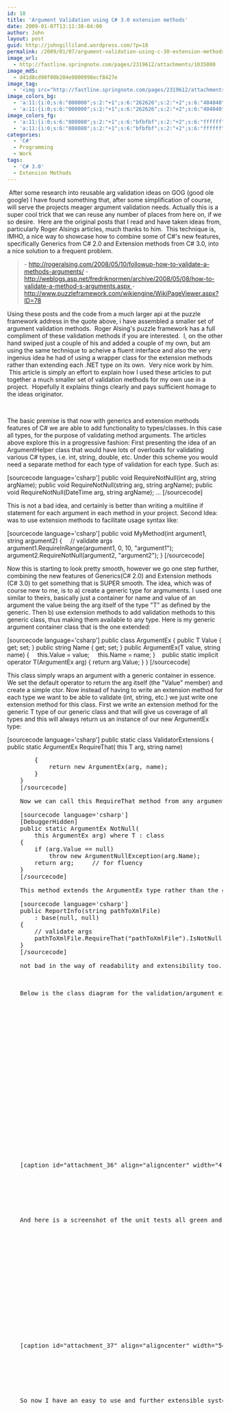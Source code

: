 ```yaml
---
id: 18
title: 'Argument Validation using C# 3.0 extension methods'
date: 2009-01-07T13:11:38-04:00
author: John
layout: post
guid: http://johngilliland.wordpress.com/?p=18
permalink: /2009/01/07/argument-validation-using-c-30-extension-methods/
image_url:
  - http://fastline.springnote.com/pages/2319612/attachments/1035080
image_md5:
  - d41d8cd98f00b204e9800998ecf8427e
image_tag:
  - '<img src="http://fastline.springnote.com/pages/2319612/attachments/1035080?w=840" class="attachment" title="Extensions.Classes(1).png"   alt="Extensions.Classes(1).png"  />'
image_colors_bg:
  - 'a:11:{i:0;s:6:"000000";s:2:"+1";s:6:"262626";s:2:"+2";s:6:"404040";s:2:"+3";s:6:"808080";s:2:"+4";s:6:"bfbfbf";s:2:"+5";s:6:"e6e6e6";i:-1;s:6:"000000";i:-2;s:6:"000000";i:-3;s:6:"000000";i:-4;s:6:"000000";i:-5;s:6:"000000";}'
  - 'a:11:{i:0;s:6:"000000";s:2:"+1";s:6:"262626";s:2:"+2";s:6:"404040";s:2:"+3";s:6:"808080";s:2:"+4";s:6:"bfbfbf";s:2:"+5";s:6:"e6e6e6";i:-1;s:6:"000000";i:-2;s:6:"000000";i:-3;s:6:"000000";i:-4;s:6:"000000";i:-5;s:6:"000000";}'
image_colors_fg:
  - 'a:11:{i:0;s:6:"808080";s:2:"+1";s:6:"bfbfbf";s:2:"+2";s:6:"ffffff";s:2:"+3";s:6:"000000";s:2:"+4";s:6:"000000";s:2:"+5";s:6:"000000";i:-1;s:6:"808080";i:-2;s:6:"808080";i:-3;s:6:"808080";i:-4;s:6:"808080";i:-5;s:6:"808080";}'
  - 'a:11:{i:0;s:6:"808080";s:2:"+1";s:6:"bfbfbf";s:2:"+2";s:6:"ffffff";s:2:"+3";s:6:"000000";s:2:"+4";s:6:"000000";s:2:"+5";s:6:"000000";i:-1;s:6:"808080";i:-2;s:6:"808080";i:-3;s:6:"808080";i:-4;s:6:"808080";i:-5;s:6:"808080";}'
categories:
  - 'C#'
  - Programming
  - Work
tags:
  - 'C# 3.0'
  - Extension Methods
---
```

 After some research into reusable arg validation ideas on GOG (good ole google) I have found something that, after some simplification of course, will serve the projects meager argument validation needs. Actually this is a super cool trick that we can reuse any number of places from here on, if we so desire.  Here are the original posts that I read and have taken ideas from, particularly Roger Alsings articles, much thanks to him.  This technique is, IMHO, a nice way to showcase how to combine some of C#'s new features, specifically Generics from C# 2.0 and Extension methods from C# 3.0, into a nice solution to a frequent problem.  
<blockquote>- <a href="http://rogeralsing.com/2008/05/10/followup-how-to-validate-a-methods-arguments/">http://rogeralsing.com/2008/05/10/followup-how-to-validate-a-methods-arguments/</a>
- <a href="http://weblogs.asp.net/fredriknormen/archive/2008/05/08/how-to-validate-a-method-s-arguments.aspx">http://weblogs.asp.net/fredriknormen/archive/2008/05/08/how-to-validate-a-method-s-arguments.aspx
</a>- <a href="http://www.puzzleframework.com/wikiengine/WikiPageViewer.aspx?ID=78">http://www.puzzleframework.com/wikiengine/WikiPageViewer.aspx?ID=78</a></blockquote>
Using these posts and the code from a much larger api at the puzzle framework address in the quote above, i have assembled a smaller set of argument validation methods.  Roger Alsing's puzzle framework has a full compliment of these validation methods if you are interested.  I, on the other hand swiped just a couple of his and added a couple of my own, but am using the same technique to acheive a fluent interface and also the very ingenius idea he had of using a wrapper class for the extension methods rather than extending each .NET type on its own.  Very nice work by him.  This article is simply an effort to explain how I used these articles to put together a much smaller set of validation methods for my own use in a project.  Hopefully it explains things clearly and pays sufficient homage to the ideas originator.

 

The basic premise is that now with generics and extension methods features of C# we are able to add functionality to types/classes. In this case all types, for the purpose of validating method arguments. The articles above explore this in a progressive fashion: First presenting the idea of an ArgumentHelper class that would have lots of overloads for validating various C# types, i.e. int, string, double, etc. Under this scheme you would need a separate method for each type of validation for each type. Such as:

[sourcecode language='csharp']
public void RequireNotNull(int arg, string argName);
public void RequireNotNull(string arg, string argName);
public void RequireNotNull(DateTime arg, string argName);
...
[/sourcecode]

This is not a bad idea, and certainly is better than writing a multiline if statement for each argument in each method in your project. Second Idea: was to use extension methods to facilitate usage syntax like:

[sourcecode language='csharp']
public void MyMethod(int argument1, string argument2)
{
    // validate args
    argument1.RequireInRange(argument1, 0, 10, "argument1");
    argument2.RequireNotNull(argument2, "argument2");
}
[/sourcecode]

Now this is starting to look pretty smooth, however we go one step further, combining the new features of Generics(C# 2.0) and Extension methods (C# 3.0) to get something that is SUPER smooth. The idea, which was of course new to me, is to a) create a generic type for argmuments. I used one similar to theirs, basically just a container for name and value of an argument the value being the arg itself of the type "T" as defined by the generic. Then b) use extension methods to add validation methods to this generic class, thus making them available to any type. Here is my generic argument container class that is the one extended:

[sourcecode language='csharp']
public class ArgumentEx
{
    public T Value { get; set; }
    public string Name { get; set; }
    public ArgumentEx(T value, string name)
    {
        this.Value = value;
        this.Name = name;
    }   
    public static implicit operator T(ArgumentEx arg)
    {
        return arg.Value;
    }
}
[/sourcecode]

This class simply wraps an argument with a generic container in essence. We set the default operator to return the arg itself (the "Value" member) and create a simple ctor. Now instead of having to write an extension method for each type we want to be able to validate (int, string, etc.) we just write one extension method for this class. First we write an extension method for the generic T type of our generic class and that will give us coverage of all types and this will always return us an instance of our new ArgumentEx type:

[sourcecode language='csharp']
public static class ValidatorExtensions
{
    public static ArgumentEx RequireThat(
        this T arg, string name)</pre>
<pre style="padding-left:30px;">    {
        return new ArgumentEx(arg, name);
    }
}
[/sourcecode]

Now we can call this RequireThat method from any argument we pass in to any method and we will get back our ArgumentEx class which we have extended with validation methods such as this:

[sourcecode language='csharp']
[DebuggerHidden]
public static ArgumentEx NotNull(
    this ArgumentEx arg) where T : class
{           
    if (arg.Value == null)
        throw new ArgumentNullException(arg.Name);
    return arg;     // for fluency
}
[/sourcecode]

This method extends the ArgumentEx type rather than the generic T type so we have all of our extension methods hanging off of the wrapper class. This setup is a touch abstract but it allows us to do super pretty things like this:

[sourcecode language='csharp']
public ReportInfo(string pathToXmlFile)
    : base(null, null)         
{
    // validate args
    pathToXmlFile.RequireThat("pathToXmlFile").IsNotNull();           
}
[/sourcecode]

not bad in the way of readability and extensibility too. Because the extension methods return the arg instance every time you can chain calls as well.

 

Below is the class diagram for the validation/argument extensions.  There are a few string extensions too added for convenience...

 

[caption id="attachment_36" align="aligncenter" width="410" caption="Class diagram for the validation extension classes."]<a href="https://johngilliland.net/wp-content/uploads/2009/01/extensionsclasses.png"><img class="size-full wp-image-36 " title="Validation Extension Classes" src="https://johngilliland.net/wp-content/uploads/2009/01/extensionsclasses.png" alt="Class diagram for the validation extension classes." width="410" height="350" /></a>[/caption]

 

 

 

And here is a screenshot of the unit tests all green and pretty!

 

[caption id="attachment_37" align="aligncenter" width="545" caption="A screenshot of the pretty green unit test results!"]<a href="https://johngilliland.net/wp-content/uploads/2009/01/extenstionsunittests.png"><img class="size-full wp-image-37 " title="Validation Extension UnitTests" src="https://johngilliland.net/wp-content/uploads/2009/01/extenstionsunittests.png" alt="A screenshot of the pretty green unit test results!" width="545" height="242" /></a>[/caption]

 

 

 

So now I have an easy to use and further extensible system for validating method arguments with out having to write if/throw constructs over and over inside of each method.  This promotes better code because the easier it is to validate my arguments the more likely it is that I will do a thorough job of it.